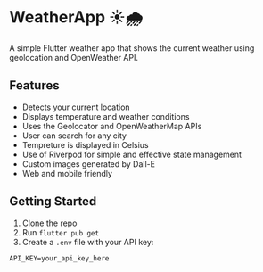 # WeatherApp ☀️🌧️

A simple Flutter weather app that shows the current weather using geolocation and OpenWeather API.

## Features

- Detects your current location
- Displays temperature and weather conditions
- Uses the Geolocator and OpenWeatherMap APIs
- User can search for any city
- Tempreture is displayed in Celsius
- Use of Riverpod for simple and effective state management
- Custom images generated by Dall-E
- Web and mobile friendly

## Getting Started

1. Clone the repo
2. Run `flutter pub get`
3. Create a `.env` file with your API key:

```env
API_KEY=your_api_key_here

